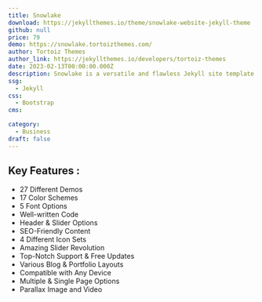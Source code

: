 ```yaml
---
title: Snowlake
download: https://jekyllthemes.io/theme/snowlake-website-jekyll-theme
github: null
price: 79
demo: https://snowlake.tortoizthemes.com/
author: Tortoiz Themes
author_link: https://jekyllthemes.io/developers/tortoiz-themes
date: 2023-02-13T00:00:00.000Z
description: Snowlake is a versatile and flawless Jekyll site template that includes various UI elements and countless features, basically everything you need to create your next professional website.
ssg:
  - Jekyll
css:
  - Bootstrap
cms:

category:
  - Business
draft: false
---
```


## Key Features :

- 27 Different Demos
- 17 Color Schemes
- 5 Font Options
- Well-written Code
- Header & Slider Options
- SEO-Friendly Content
- 4 Different Icon Sets
- Amazing Slider Revolution
- Top-Notch Support & Free Updates
- Various Blog & Portfolio Layouts
- Compatible with Any Device
- Multiple & Single Page Options
- Parallax Image and Video
